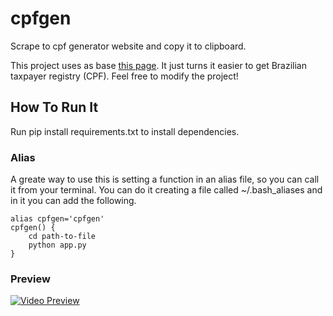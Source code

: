 # cpfgen
Scrape to cpf generator website and copy it to clipboard.

This project uses as base [this page](https://www.4devs.com.br/gerador_de_cpf). It just turns it easier to get Brazilian taxpayer registry (CPF). Feel free to modify the project!

## How To Run It
Run pip install requirements.txt to install dependencies.

### Alias
A greate way to use this is setting a function in an alias file, so you can call it from your terminal. You can do it creating a file called ~/.bash_aliases and in it you can add the following.

```
alias cpfgen='cpfgen'
cpfgen() {
    cd path-to-file
    python app.py
}
```

### Preview
[![Video Preview](https://user-images.githubusercontent.com/30248076/224189846-24e607fe-dd80-4661-a3c0-a867a852acfb.png)](https://user-images.githubusercontent.com/30248076/224185424-d2bf97a4-3ec5-4088-90af-c3963aa3fee5.webm)
